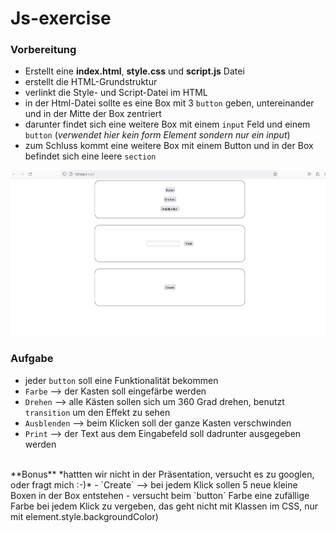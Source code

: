 # Js-exercise

### Vorbereitung

- Erstellt eine **index.html**, **style.css** und **script.js** Datei
- erstellt die HTML-Grundstruktur
- verlinkt die Style- und Script-Datei im HTML
- in der Html-Datei sollte es eine Box mit 3 `button` geben, untereinander und in der Mitte der Box zentriert 
- darunter findet sich eine weitere Box mit einem `input` Feld und einem `button` (*verwendet hier kein form Element sondern nur ein input*)
- zum Schluss kommt eine weitere Box mit einem Button und in der Box befindet sich eine leere `section`


![Vorschau der Seite](mockup.png)

### Aufgabe
- jeder `button` soll eine Funktionalität bekommen
- `Farbe` --> der Kasten soll eingefärbe werden 
- `Drehen` --> alle Kästen sollen sich um 360 Grad drehen, benutzt `transition` um den Effekt zu sehen 
- `Ausblenden` --> beim Klicken soll der ganze Kasten verschwinden
- `Print` --> der Text aus dem Eingabefeld soll dadrunter ausgegeben werden
<br>  
**Bonus** *hattten wir nicht in der Präsentation, versucht es zu googlen, oder fragt mich :-)*
- `Create` --> bei jedem Klick sollen 5 neue kleine Boxen in der Box entstehen
- versucht beim `button` Farbe eine zufällige Farbe bei jedem Klick zu vergeben, das geht nicht mit Klassen im CSS, nur mit element.style.backgroundColor)
